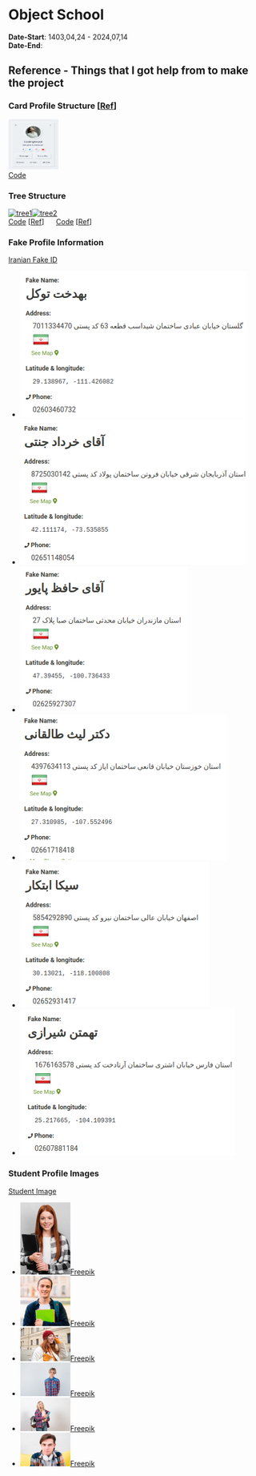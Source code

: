 # Object School
**Date-Start**: 1403,04,24 - 2024,07,14<br>
**Date-End**:<br>

## Reference - Things that I got help from to make the project

### Card Profile Structure [[Ref](https://www.codingnepalweb.com/neumorphism-profile-card-html-css/)]
<a href="https://github.com/amirhossein-github/teacher-khateri/tree/main/course-exercises/course-1/session-4/reference/css-card-profile" target="_blank"><img src="./reference/css-card-profile/css-card-profile.png" alt="github" width="100" height="100"/></a><br>
<a href="https://github.com/amirhossein-github/teacher-khateri/tree/main/course-exercises/course-1/session-4/reference/css-card-profile" target="_blank">Code</a>

### Tree Structure
<a href="https://github.com/amirhossein-github/teacher-khateri/tree/main/course-exercises/course-1/session-4/reference/tree-structure/tree1/" target="_blank"><img src="https://github.com/amirhossein-github/teacher-khateri/blob/main/course-exercises/course-1/session-4/reference/tree-structure/tree1/tree1.png" alt="tree1" width="100" height="100"/></a><a href="https://github.com/amirhossein-github/teacher-khateri/tree/main/course-exercises/course-1/session-4/reference/tree-structure/tree2/" target="_blank"><img src="https://github.com/amirhossein-github/teacher-khateri/blob/main/course-exercises/course-1/session-4/reference/tree-structure/tree2/tree2.png" alt="tree2" width="100" height="100"/></a><br>
<a href="https://github.com/amirhossein-github/teacher-khateri/tree/main/course-exercises/course-1/session-4/reference/tree-structure/tree1/" target="_blank">Code</a>&nbsp;[[Ref](https://stackoverflow.com/questions/53151296/family-tree-with-pure-html-and-css-or-with-minimal-js)]&nbsp;&nbsp;&nbsp;&nbsp;&nbsp;&nbsp;<a href="https://github.com/amirhossein-github/teacher-khateri/tree/main/course-exercises/course-1/session-4/reference/tree-structure/tree2/" target="_blank">Code</a>&nbsp;[[Ref](https://thecodeplayer.com/walkthrough/css3-family-tree)]


### Fake Profile Information
[Iranian Fake ID](https://fauxid.com/fake-name-generator/iran)
- ![Numer 1](./reference/fake-profile-information/1.png)
- ![Numer 2](./reference/fake-profile-information/2.png)
- ![Numer 3](./reference/fake-profile-information/3.png)
- ![Numer 4](./reference/fake-profile-information/4.png)
- ![Numer 5](./reference/fake-profile-information/5.png)
- ![Numer 6](./reference/fake-profile-information/6.png)

### Student Profile Images
[Student Image](https://www.freepik.com/)
- ![Number 1](./reference/studnet-profile-images/modern-woman-holding-laptop-medium-shot-100X144.jpg)[Freepik](https://www.freepik.com/free-photo/modern-woman-holding-laptop-medium-shot_6185630.htm#fromView=search&page=3&position=16&uuid=ce7da349-64cb-4361-95e0-9c20f499d941)<br>
- ![Number 2](./reference/studnet-profile-images/portrait-handsome-student-smiling-100X100.jpg)[Freepik](https://www.freepik.com/free-photo/portrait-handsome-student-smiling_8919118.htm#fromView=search&page=1&position=2&uuid=ce7da349-64cb-4361-95e0-9c20f499d941)<br>
- ![Number 3](./reference/studnet-profile-images/tourism-travelling-young-redhead-woman-smiling-tourist-walking-with-backpack-around-city-centre-100X67.jpg)[Freepik](https://www.freepik.com/free-photo/tourism-travelling-young-redhead-woman-smiling-tourist-walking-with-backpack-around-city-centre_38795533.htm#fromView=search&page=1&position=1&uuid=b8dc9881-c9d8-4777-84b9-f60b603f6377)<br>
- ![Number 4](./reference/studnet-profile-images/young-teen-boy-keeping-hands-back-checked-shirt-looking-confident-front-view-100X67.jpg)[Freepik](https://www.freepik.com/free-photo/young-teen-boy-keeping-hands-back-checked-shirt-looking-confident-front-view_17410869.htm#fromView=search&page=1&position=42&uuid=ce7da349-64cb-4361-95e0-9c20f499d941)<br>
- ![Number 5](./reference/studnet-profile-images/female-student-holding-files-copybooks-white-100X67.jpg)[Freepik](https://www.freepik.com/free-photo/female-student-holding-files-copybooks-white_11310301.htm#fromView=search&page=1&position=36&uuid=ef911e35-5f8a-45fe-83e0-4e7bc7c21b85)<br>
- ![Number 6](./reference/studnet-profile-images/portrait-teenage-boy-100X67.jpg)[Freepik](https://www.freepik.com/free-photo/portrait-teenage-boy_4142571.htm#fromView=search&page=3&position=45&uuid=ce7da349-64cb-4361-95e0-9c20f499d941)<br>